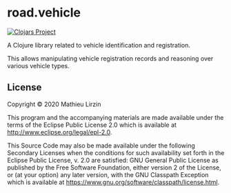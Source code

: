 # road.vehicle

[![Clojars Project](https://img.shields.io/clojars/v/fr.reuz/road.vehicle.svg)](https://clojars.org/fr.reuz/road.vehicle)

A Clojure library related to vehicle identification and registration.

This allows manipulating vehicle registration records and reasoning
over various vehicle types.

## License

Copyright © 2020 Mathieu Lirzin

This program and the accompanying materials are made available under the
terms of the Eclipse Public License 2.0 which is available at
http://www.eclipse.org/legal/epl-2.0.

This Source Code may also be made available under the following Secondary
Licenses when the conditions for such availability set forth in the Eclipse
Public License, v. 2.0 are satisfied: GNU General Public License as published by
the Free Software Foundation, either version 2 of the License, or (at your
option) any later version, with the GNU Classpath Exception which is available
at https://www.gnu.org/software/classpath/license.html.
